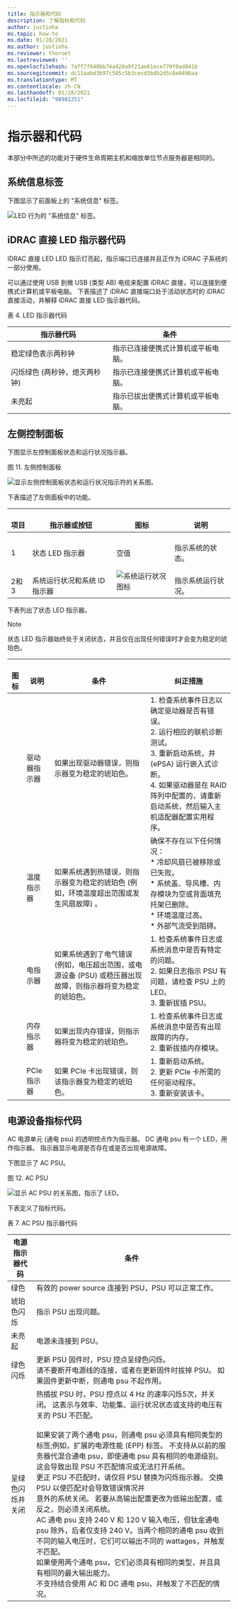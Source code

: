 ```yaml
---
title: 指示器和代码
description: 了解指标和代码
author: justinha
ms.topic: how-to
ms.date: 01/28/2021
ms.author: justinha
ms.reviewer: thoroet
ms.lastreviewed: ''
ms.openlocfilehash: 7aff7f648bb74a428a9f21ae61ece770f0ad841b
ms.sourcegitcommit: dc11aabd3b97c505c5b3cecd3bdb2d5c8e8496aa
ms.translationtype: MT
ms.contentlocale: zh-CN
ms.lasthandoff: 01/28/2021
ms.locfileid: "98981251"
---
```

# <a name="indicators-and-codes"></a>指示器和代码

本部分中所述的功能对于硬件生命周期主机和缩放单位节点服务器是相同的。

## <a name="system-information-label"></a>系统信息标签

下图显示了前面板上的 "系统信息" 标签。

![LED 行为的 "系统信息" 标签。](media/image-75.png)

## <a name="idrac-direct-led-indicator-codes"></a>iDRAC 直接 LED 指示器代码

IDRAC 直接 LED LED 指示灯亮起，指示端口已连接并且正作为 iDRAC 子系统的一部分使用。

可以通过使用 USB 到微 USB (类型 AB) 电缆来配置 iDRAC 直接，可以连接到便携式计算机或平板电脑。 下表描述了 iDRAC 直接端口处于活动状态时的 iDRAC 直接活动，并解释 iDRAC 直接 LED 指示器代码。

表 4. LED 指示器代码

| **指示器代码**                                         | **条件**                                                |
|-------------------------------------------------------------|--------------------------------------------------------------|
| 稳定绿色表示两秒钟                                 | 指示已连接便携式计算机或平板电脑。            |
| 闪烁绿色 (两秒钟，熄灭两秒钟)  | 指示已连接便携式计算机或平板电脑。 |
| 未亮起                                             | 指示已拔出便携式计算机或平板电脑。            |

## <a name="left-control-panel"></a>左侧控制面板

下图显示左控制面板状态和运行状况指示器。



图 11. 左侧控制面板

![显示左侧控制面板状态和运行状况指示符的关系图。](media/image-76.png)

下表描述了左侧面板中的功能。


|    <br>项目       |    <br>指示器或按钮                       |    <br>图标                                |    <br>说明                                                                                                  |
|-------------------|--------------------------------------------------|--------------------------------------------|---------------------------------------------------------------------------------------------------------------------|
|    <br>1          |    <br>状态 LED 指示器                     |    <br>空值                                 |    <br>指示系统的状态。     |
|    <br>2和3    |    <br>系统运行状况和系统 ID 指示器    | ![系统运行状况图标](media/image-77.png) |    <br>指示系统运行状况。                                                                                 |

下表列出了状态 LED 指示器。

> [!NOTE]
> 状态 LED 指示器始终处于关闭状态，并且仅在出现任何错误时才会变为稳定的琥珀色。



| <br>图标 | <br>说明           | <br>条件                                                                                                                                                                       | <br>纠正措施                                                                                                                                                                                                                                                                                                    |
|----------|---------------------------|-------------------------------------------------------------------------------------------------------------------------------------------------------------------------------------|--------------------------------------------------------------------------------------------------------------------------------------------------------------------------------------------------------------------------------------------------------------------------------------------------------------------------|
|          | <br>驱动器指示器       | <br>如果出现驱动器错误，则指示器变为稳定的琥珀色。                                                                                                                      | 1. 检查系统事件日志以确定驱动器是否有错误。<br>2. 运行相应的联机诊断测试。<br>3. 重新启动系统，并 (ePSA) 运行嵌入式诊断。<br>4. 如果驱动器是在 RAID 阵列中配置的，请重新启动系统，然后输入主机适配器配置实用程序。 |
|          | <br>温度指示器 | <br>如果系统遇到热错误，则指示器变为稳定的琥珀色 (例如，环境温度超出范围或发生风扇故障) 。                 | 确保不存在以下任何情况：<br>* 冷却风扇已被移除或已失败。 <br>* 系统盖、导风槽、内存模块为空或背面填充托架已删除。<br>* 环境温度过高。<br>* 外部气流受到阻碍。                                                 |
|          | <br>电指示器  | <br>如果系统遇到了电气错误 (例如，电压超出范围，或电源设备 (PSU) 或稳压器出现故障，则指示器将变为稳定的琥珀色。 | 1. 检查系统事件日志或系统消息中是否有特定的问题。<br>2. 如果日志指示 PSU 有问题，请检查 PSU 上的 LED。<br>3. 重新拔插 PSU。                                                                                                                                              |
|          | <br>内存指示器      | <br>如果出现内存错误，则指示器将变为稳定的琥珀色。                                                                                                                       | 1. 检查系统事件日志或系统消息中是否有出现故障的内存。<br>2. 重新拔插内存模块。                                                                                                                                                                                                  |
|          | <br>PCIe 指示器      | <br>如果 PCIe 卡出现错误，则该指示器变为稳定的琥珀色。                                                                                                          | 1. 重新启动系统。<br>2. 更新 PCIe 卡所需的任何驱动程序。<br>3. 重新安装该卡。                                                                                                                                                                                                                    |

## <a name="power-supply-unit-indicator-codes"></a>电源设备指标代码

AC 电源单元 (通电 psu) 的透明控点作为指示器。 DC 通电 psu 有一个 LED，用作指示器。 指示器显示电源是否存在或是否出现电源故障。

下图显示了 AC PSU。

图 12. AC PSU

![显示 AC PSU 的关系图，指示了 LED。](media/image-83.png)

下表定义了指标代码。

表 7. AC PSU 指示器代码

| 电源指示器代码         | 条件                                                                                                                                                                                                                                                                                                                                                                                                                                                                                                                                                                                                                                                                                                                                                                                                                                                                                                                                                                                                                                                                                                                                                                                                                                                                                              |
|-------------------------------|--------------------------------------------------------------------------------------------------------------------------------------------------------------------------------------------------------------------------------------------------------------------------------------------------------------------------------------------------------------------------------------------------------------------------------------------------------------------------------------------------------------------------------------------------------------------------------------------------------------------------------------------------------------------------------------------------------------------------------------------------------------------------------------------------------------------------------------------------------------------------------------------------------------------------------------------------------------------------------------------------------------------------------------------------------------------------------------------------------------------------------------------------------------------------------------------------------------------------------------------------------------------------------------------------------|
| 绿色                         | 有效的 power source 连接到 PSU，PSU 可以正常工作。                                                                                                                                                                                                                                                                                                                                                                                                                                                                                                                                                                                                                                                                                                                                                                                                                                                                                                                                                                                                                                                                                                                                                                                                                               |
| 琥珀色闪烁                | 指示 PSU 出现问题。                                                                                                                                                                                                                                                                                                                                                                                                                                                                                                                                                                                                                                                                                                                                                                                                                                                                                                                                                                                                                                                                                                                                                                                                                                                                      |
| 未亮起               | 电源未连接到 PSU。                                                                                                                                                                                                                                                                                                                                                                                                                                                                                                                                                                                                                                                                                                                                                                                                                                                                                                                                                                                                                                                                                                                                                                                                                                                                     |
| 绿色闪烁                | 更新 PSU 固件时，PSU 控点呈绿色闪烁。 <br>请不要断开电源线的连接，或者在更新固件时拔掉 PSU。 如果固件更新中断，则通电 psu 不起作用。                                                                                                                                                                                                                                                                                                                                                                                                                                                                                                                                                                                                                                                                                                                                                                                                                                                                                                                                                                                                                                                                                |
| 呈绿色闪烁并关闭  | 热插拔 PSU 时，PSU 控点以 4 Hz 的速率闪烁5次，并关闭。 这表示与效率、功能集、运行状况状态或支持的电压有关的 PSU 不匹配。 <br><br>如果安装了两个通电 psu，则通电 psu 必须具有相同类型的标签;例如，扩展的电源性能 (EPP) 标签。 不支持从以前的服务器代混合通电 psu，即使通电 psu 具有相同的电源级别。 这会导致出现 PSU 不匹配情况或无法打开系统。 <br>更正 PSU 不匹配时，请仅将 PSU 替换为闪烁指示器。 交换 PSU 以使匹配对会导致错误情况并 <br>意外的系统关闭。 若要从高输出配置更改为低输出配置，或反之，则必须关闭系统。 <br>AC 通电 psu 支持 240 V 和 120 V 输入电压，但钛金通电 psu 除外，后者仅支持 240 V。当两个相同的通电 psu 收到不同的输入电压时，它们可以输出不同的 wattages，并触发不匹配。 <br>如果使用两个通电 psu，它们必须具有相同的类型，并且具有相同的最大输出能力。 <br>不支持结合使用 AC 和 DC 通电 psu，并触发了不匹配的情况。 |
